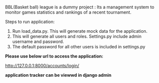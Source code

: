 BBL(Basket ball) league is a dummy project : Its a management system to monitor games statistics and rankings of a recent tournament.


Steps to run application:
1. Run load_data.py. This will generate mock data for the application.
2. This will generate all users and roles. Settings.py include admin username and password.
3. The default password for all other users is included in settings.py

**Please use below url to access the application:** 

http://127.0.0.1:8000/accounts/login/

**application tracker can be viewwd in django admin**
